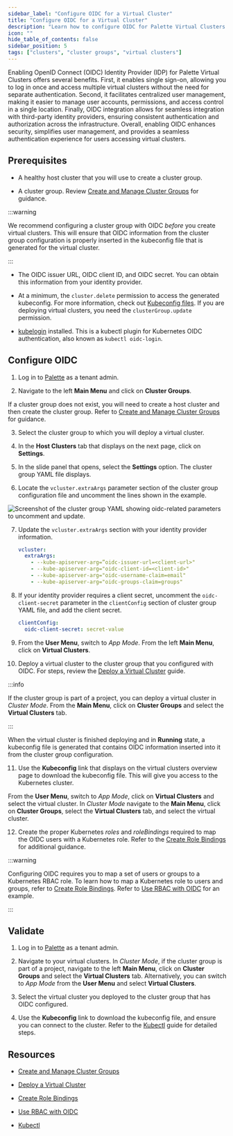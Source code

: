 ```yaml
---
sidebar_label: "Configure OIDC for a Virtual Cluster"
title: "Configure OIDC for a Virtual Cluster"
description: "Learn how to configure OIDC for Palette Virtual Clusters."
icon: ""
hide_table_of_contents: false
sidebar_position: 5
tags: ["clusters", "cluster groups", "virtual clusters"]
---
```


Enabling OpenID Connect (OIDC) Identity Provider (IDP) for Palette Virtual Clusters offers several benefits. First, it enables single sign-on, allowing you to log in once and access multiple virtual clusters without the need for separate authentication. Second, it facilitates centralized user management, making it easier to manage user accounts, permissions, and access control in a single location. Finally, OIDC integration allows for seamless integration with third-party identity providers, ensuring consistent authentication and authorization across the infrastructure. Overall, enabling OIDC enhances security, simplifies user management, and provides a seamless authentication experience for users accessing virtual clusters.

## Prerequisites

- A healthy host cluster that you will use to create a cluster group.

- A cluster group. Review [Create and Manage Cluster Groups](../../clusters/cluster-groups/create-cluster-group.md) for guidance.

:::warning

We recommend configuring a cluster group with OIDC _before_ you create virtual clusters. This will ensure that OIDC information from the cluster group configuration is properly inserted in the kubeconfig file that is generated for the virtual cluster.

:::

- The OIDC issuer URL, OIDC client ID, and OIDC secret. You can obtain this information from your identity provider.

- At a minimum, the `cluster.delete` permission to access the generated kubeconfig. For more information, check out [Kubeconfig files](../cluster-management/kubeconfig.md#kubeconfig-files). If you are deploying virtual clusters, you need the `clusterGroup.update` permission.

- [kubelogin](https://github.com/int128/kubelogin) installed. This is a kubectl plugin for Kubernetes OIDC authentication, also known as `kubectl oidc-login`.

## Configure OIDC

1. Log in to [Palette](https://console.spectrocloud.com) as a tenant admin.

2. Navigate to the left **Main Menu** and click on **Cluster Groups**.

If a cluster group does not exist, you will need to create a host cluster and then create the cluster group. Refer to [Create and Manage Cluster Groups](../../clusters/cluster-groups/create-cluster-group.md) for guidance.

3. Select the cluster group to which you will deploy a virtual cluster.

4. In the **Host Clusters** tab that displays on the next page, click on **Settings**.

5. In the slide panel that opens, select the **Settings** option. The cluster group YAML file displays.

6. Locate the `vcluster.extraArgs` parameter section of the cluster group configuration file and uncomment the lines shown in the example.

![Screenshot of the cluster group YAML showing oidc-related parameters to uncomment and update.](/clusters_palette-virtual-clusters_configure-vcluster-oidc.png)

7. Update the `vcluster.extraArgs` section with your identity provider information.

   ```yaml
   vcluster:
     extraArgs:
       - --kube-apiserver-arg=”oidc-issuer-url=<client-url>"
       - --kube-apiserver-arg="oidc-client-id=<client-id>"
       - --kube-apiserver-arg="oidc-username-claim=email"
       - --kube-apiserver-arg="oidc-groups-claim=groups"
   ```

8. If your identity provider requires a client secret, uncomment the `oidc-client-secret` parameter in the `clientConfig` section of cluster group YAML file, and add the client secret.

   ```yaml
   clientConfig:
     oidc-client-secret: secret-value
   ```

9. From the **User Menu**, switch to _App Mode_. From the left **Main Menu**, click on **Virtual Clusters**.

10. Deploy a virtual cluster to the cluster group that you configured with OIDC. For steps, review the [Deploy a Virtual Cluster](../palette-virtual-clusters/deploy-virtual-cluster.md#deploy-a-virtual-cluster) guide.

:::info

If the cluster group is part of a project, you can deploy a virtual cluster in _Cluster Mode_. From the **Main Menu**, click on **Cluster Groups** and select the **Virtual Clusters** tab.

:::

When the virtual cluster is finished deploying and in **Running** state, a kubeconfig file is generated that contains OIDC information inserted into it from the cluster group configuration.

11. Use the **Kubeconfig** link that displays on the virtual clusters overview page to download the kubeconfig file. This will give you access to the Kubernetes cluster.

From the **User Menu**, switch to _App Mode_, click on **Virtual Clusters** and select the virtual cluster. In _Cluster Mode_ navigate to the **Main Menu**, click on **Cluster Groups**, select the **Virtual Clusters** tab, and select the virtual cluster.

12. Create the proper Kubernetes _roles_ and _roleBindings_ required to map the OIDC users with a Kubernetes role. Refer to the [Create Role Bindings](../cluster-management/cluster-rbac.md#create-role-bindings) for additional guidance.

:::warning

Configuring OIDC requires you to map a set of users or groups to a Kubernetes RBAC role. To learn how to map a Kubernetes role to users and groups, refer to [Create Role Bindings](../cluster-management/cluster-rbac.md#create-role-bindings). Refer to [Use RBAC with OIDC](../../integrations/kubernetes.md#use-rbac-with-oidc) for an example.

:::

## Validate

1. Log in to [Palette](https://console.spectrocloud.com) as a tenant admin.

2. Navigate to your virtual clusters. In _Cluster Mode_, if the cluster group is part of a project, navigate to the left **Main Menu**, click on **Cluster Groups** and select the **Virtual Clusters** tab. Alternatively, you can switch to _App Mode_ from the **User Menu** and select **Virtual Clusters**.

3. Select the virtual cluster you deployed to the cluster group that has OIDC configured.

4. Use the **Kubeconfig** link to download the kubeconfig file, and ensure you can connect to the cluster. Refer to the [Kubectl](../cluster-management/palette-webctl.md) guide for detailed steps.

## Resources

- [Create and Manage Cluster Groups](../../clusters/cluster-groups/create-cluster-group.md)

- [Deploy a Virtual Cluster](../palette-virtual-clusters/deploy-virtual-cluster.md#deploy-a-virtual-cluster)

- [Create Role Bindings](../cluster-management/cluster-rbac.md#create-role-bindings)

- [Use RBAC with OIDC](../../integrations/kubernetes.md#use-rbac-with-oidc)

- [Kubectl](../cluster-management/palette-webctl.md)
